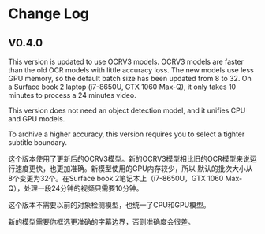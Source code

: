 # Change Log

## V0.4.0

This version is updated to use OCRV3 models. OCRV3 models are faster than the old OCR models with little accuracy loss.
The new models use less GPU memory, so the default batch size has been updated from 8 to 32. On a Surface book 2 laptop
(i7-8650U, GTX 1060 Max-Q), it only takes 10 minutes to process a 24 minutes video.

This version does not need an object detection model, and it unifies CPU and GPU models.

To archive a higher accuracy, this version requires you to select a tighter subtitle boundary.

这个版本使用了更新后的OCRV3模型。新的OCRV3模型相比旧的OCR模型来说运行速度更快，也更加准确。新模型使用的GPU内存较少，所以
默认的批次大小从8个变更为32个。在Surface book 2笔记本上（i7-8650U，GTX 1060 Max-Q），处理一段24分钟的视频只需要10分钟。

这个版本不需要以前的对象检测模型，也统一了CPU和GPU模型。

新的模型需要你框选更准确的字幕边界，否则准确度会很差。
